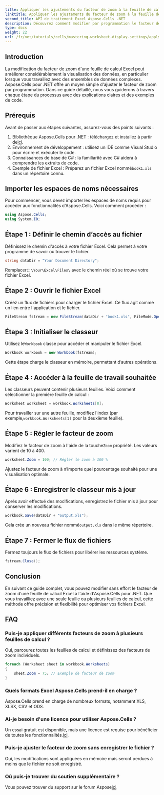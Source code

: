 ```yaml
---
title: Appliquer les ajustements du facteur de zoom à la feuille de calcul
linktitle: Appliquer les ajustements du facteur de zoom à la feuille de calcul
second_title: API de traitement Excel Aspose.Cells .NET
description: Découvrez comment modifier par programmation le facteur de zoom des feuilles de calcul Excel avec Aspose.Cells pour .NET. Suivez notre guide étape par étape avec des exemples de code détaillés pour améliorer la visualisation de vos fichiers Excel.
type: docs
weight: 22
url: /fr/net/tutorials/cells/mastering-worksheet-display-settings/apply-zoom-factor-adjustments/
---
```

## Introduction

La modification du facteur de zoom d'une feuille de calcul Excel peut améliorer considérablement la visualisation des données, en particulier lorsque vous travaillez avec des ensembles de données complexes. Aspose.Cells pour .NET offre un moyen simple d'ajuster le facteur de zoom par programmation. Dans ce guide détaillé, nous vous guiderons à travers chaque étape du processus avec des explications claires et des exemples de code.

## Prérequis  

Avant de passer aux étapes suivantes, assurez-vous des points suivants :  

1.  Bibliothèque Aspose.Cells pour .NET : téléchargez et installez à partir de[ici](https://releases.aspose.com/cells/net/).  
2. Environnement de développement : utilisez un IDE comme Visual Studio pour écrire et exécuter le code.  
3. Connaissances de base de C# : la familiarité avec C# aidera à comprendre les extraits de code.  
4.  Exemple de fichier Excel : Préparez un fichier Excel nommé`book1.xls` dans un répertoire connu.  

## Importer les espaces de noms nécessaires  

Pour commencer, vous devez importer les espaces de noms requis pour accéder aux fonctionnalités d'Aspose.Cells. Voici comment procéder :  

```csharp
using Aspose.Cells;
using System.IO;
```

## Étape 1 : Définir le chemin d’accès au fichier  

Définissez le chemin d'accès à votre fichier Excel. Cela permet à votre programme de savoir où trouver le fichier.  

```csharp
string dataDir = "Your Document Directory";
```

 Remplacer`C:\Your\Excel\Files\` avec le chemin réel où se trouve votre fichier Excel.  

## Étape 2 : Ouvrir le fichier Excel  

Créez un flux de fichiers pour charger le fichier Excel. Ce flux agit comme un lien entre l'application et le fichier.  

```csharp
FileStream fstream = new FileStream(dataDir + "book1.xls", FileMode.Open);
```

## Étape 3 : Initialiser le classeur  

 Utilisez le`Workbook` classe pour accéder et manipuler le fichier Excel.  

```csharp
Workbook workbook = new Workbook(fstream);
```

Cette étape charge le classeur en mémoire, permettant d’autres opérations.  

## Étape 4 : Accéder à la feuille de travail souhaitée  

Les classeurs peuvent contenir plusieurs feuilles. Voici comment sélectionner la première feuille de calcul :  

```csharp
Worksheet worksheet = workbook.Worksheets[0];
```

 Pour travailler sur une autre feuille, modifiez l'index (par exemple,`workbook.Worksheets[1]` pour la deuxième feuille).  

## Étape 5 : Régler le facteur de zoom  

 Modifiez le facteur de zoom à l'aide de la touche`Zoom` propriété. Les valeurs varient de 10 à 400.  

```csharp
worksheet.Zoom = 100; // Régler le zoom à 100 %
```

Ajustez le facteur de zoom à n’importe quel pourcentage souhaité pour une visualisation optimale.  

## Étape 6 : Enregistrer le classeur mis à jour  

Après avoir effectué des modifications, enregistrez le fichier mis à jour pour conserver les modifications.  

```csharp
workbook.Save(dataDir + "output.xls");
```

 Cela crée un nouveau fichier nommé`output.xls` dans le même répertoire.  

## Étape 7 : Fermer le flux de fichiers  

Fermez toujours le flux de fichiers pour libérer les ressources système.  

```csharp
fstream.Close();
```

## Conclusion  

En suivant ce guide complet, vous pouvez modifier sans effort le facteur de zoom d'une feuille de calcul Excel à l'aide d'Aspose.Cells pour .NET. Que vous travailliez avec une seule feuille ou plusieurs feuilles de calcul, cette méthode offre précision et flexibilité pour optimiser vos fichiers Excel.  


## FAQ  

### Puis-je appliquer différents facteurs de zoom à plusieurs feuilles de calcul ?  
Oui, parcourez toutes les feuilles de calcul et définissez des facteurs de zoom individuels.  

```csharp
foreach (Worksheet sheet in workbook.Worksheets)
{
    sheet.Zoom = 75; // Exemple de facteur de zoom
}
```

### Quels formats Excel Aspose.Cells prend-il en charge ?  
Aspose.Cells prend en charge de nombreux formats, notamment XLS, XLSX, CSV et ODS.  

### Ai-je besoin d'une licence pour utiliser Aspose.Cells ?  
 Un essai gratuit est disponible, mais une licence est requise pour bénéficier de toutes les fonctionnalités.[ici](https://purchase.aspose.com/buy).  

### Puis-je ajuster le facteur de zoom sans enregistrer le fichier ?  
Oui, les modifications sont appliquées en mémoire mais seront perdues à moins que le fichier ne soit enregistré.  

### Où puis-je trouver du soutien supplémentaire ?  
 Vous pouvez trouver du support sur le forum Aspose[ici](https://forum.aspose.com/c/cells/9).

